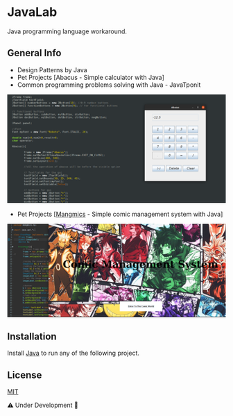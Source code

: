 # JavaLab
Java programming language workaround. 

## General Info
 - Design Patterns by Java
 - Pet Projects [Abacus - Simple calculator with Java]
 - Common programming problems solving with Java - JavaTponit
 
 ![Example screenshot](https://github.com/nou-ros/JavaLab/blob/main/_03_pet_projects/abacus/abacus.png)
 
 - Pet Projects [[Mangmics](https://github.com/nou-ros/JavaLab/tree/main/_03_pet_projects/mangmics) - Simple comic management system with Java]
 
 ![Example screenshot](https://github.com/nou-ros/JavaLab/blob/main/_03_pet_projects/mangmics/project_images/1_intro.png)
 
## Installation
Install [Java](https://www.oracle.com/java/technologies/javase-downloads.html) to run any of the following project.

## License
[MIT](https://choosealicense.com/licenses/mit/)

⚠️ Under Development 🚧
